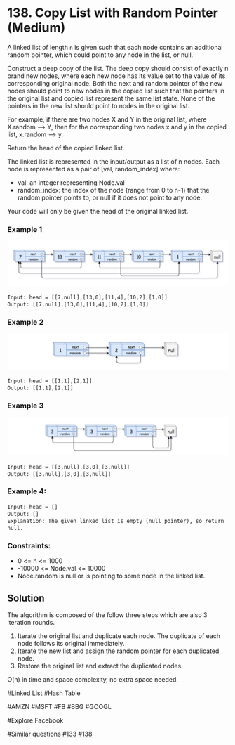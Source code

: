 # 138. Copy List with Random Pointer (Medium)

A linked list of length `n` is given such that each node contains an additional random pointer, which could point to any node in the list, or null.

Construct a deep copy of the list. The deep copy should consist of exactly n brand new nodes, where each new node has its value set to the value of its corresponding original node. Both the next and random pointer of the new nodes should point to new nodes in the copied list such that the pointers in the original list and copied list represent the same list state. None of the pointers in the new list should point to nodes in the original list.

For example, if there are two nodes X and Y in the original list, where X.random --> Y, then for the corresponding two nodes x and y in the copied list, x.random --> y.

Return the head of the copied linked list.

The linked list is represented in the input/output as a list of n nodes. Each node is represented as a pair of [val, random_index] where:

- val: an integer representing Node.val
- random_index: the index of the node (range from 0 to n-1) that the random pointer points to, or null if it does not point to any node.

Your code will only be given the head of the original linked list.

### Example 1

![example1](./example1.png)

```
Input: head = [[7,null],[13,0],[11,4],[10,2],[1,0]]
Output: [[7,null],[13,0],[11,4],[10,2],[1,0]]
```

### Example 2

![example2](./example2.png)

```
Input: head = [[1,1],[2,1]]
Output: [[1,1],[2,1]]
```

### Example 3

![example3](./example3.png)

```
Input: head = [[3,null],[3,0],[3,null]]
Output: [[3,null],[3,0],[3,null]]
```

### Example 4:

```
Input: head = []
Output: []
Explanation: The given linked list is empty (null pointer), so return null.
```

### Constraints:

- 0 <= n <= 1000
- -10000 <= Node.val <= 10000
- Node.random is null or is pointing to some node in the linked list.

## Solution

The algorithm is composed of the follow three steps which are also 3 iteration rounds.

1. Iterate the original list and duplicate each node. The duplicate of each node follows its original immediately.
2. Iterate the new list and assign the random pointer for each duplicated node.
3. Restore the original list and extract the duplicated nodes.

O(n) in time and space complexity, no extra space needed.

#Linked List #Hash Table

#AMZN #MSFT #FB #BBG #GOOGL

#Explore Facebook

#Similar questions [#133](../p133m/README.md) [#138](../p138m/README.md)
